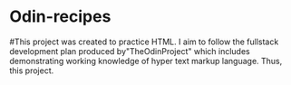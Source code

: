 # Odin-recipes
#This project was created to practice HTML. I aim to follow the fullstack development plan produced by"TheOdinProject" which includes demonstrating working knowledge of hyper text markup language. Thus, this project. 
